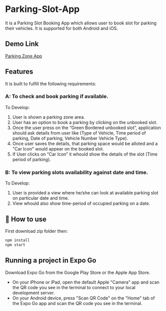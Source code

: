 # Parking-Slot-App

It is a Parking Slot Booking App which allows user to book slot for parking their vehicles. It is supported for both Android and iOS.

## Demo Link
[Parking Zone App](https://drive.google.com/file/d/1x9iKPnHlNDnYL8iquUehlrSz0syg57po/view?usp=sharing)

## Features
It is built to fulfill the following requirements:

### A: To check and book parking if available.
To Develop: 
1.	User is shown a parking zone area.
2.	User has an option to book a parking by clicking on the unbooked slot.
3.	Once the user press on the “Green Bordered unbooked slot”, application should ask details from user like (Type of Vehicle, Time period of parking, Date of parking, Vehicle Number Vehicle Type).
4.	Once user saves the details, that parking space would be alloted and a "Car Icon" would appear on the booked slot.
5.	If User clicks on “Car Icon” it whould show the details of the slot (Time period of parking).

### B: To view parking slots availability against date and time.
 To Develop: 
1.	User is provided a view where he/she can look at available parking slot on particular date and time.
2.	View whould also show time-period of occupied parking on a date.

## 🚀 How to use
First download zip folder then:

```sh
npm install
npm start
```
## Running a project in Expo Go
Download Expo Go from the Google Play Store or the Apple App Store.

- On your iPhone or iPad, open the default Apple "Camera" app and scan the QR code you see in the terminal to connect to your local development server.
- On your Android device, press "Scan QR Code" on the "Home" tab of the Expo Go app and scan the QR code you see in the terminal.

